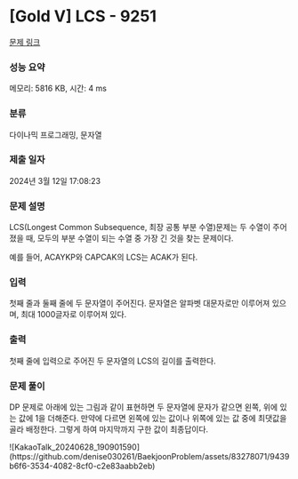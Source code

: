 # [Gold V] LCS - 9251 

[문제 링크](https://www.acmicpc.net/problem/9251) 

### 성능 요약

메모리: 5816 KB, 시간: 4 ms

### 분류

다이나믹 프로그래밍, 문자열

### 제출 일자

2024년 3월 12일 17:08:23

### 문제 설명

<p>LCS(Longest Common Subsequence, 최장 공통 부분 수열)문제는 두 수열이 주어졌을 때, 모두의 부분 수열이 되는 수열 중 가장 긴 것을 찾는 문제이다.</p>

<p>예를 들어, ACAYKP와 CAPCAK의 LCS는 ACAK가 된다.</p>

### 입력 

 <p>첫째 줄과 둘째 줄에 두 문자열이 주어진다. 문자열은 알파벳 대문자로만 이루어져 있으며, 최대 1000글자로 이루어져 있다.</p>

### 출력 

 <p>첫째 줄에 입력으로 주어진 두 문자열의 LCS의 길이를 출력한다.</p>

### 문제 풀이

 <p> DP 문제로 아래에 있는 그림과 같이 표현하면 두 문자열에 문자가 같으면 왼쪽, 위에 있는 값에 1을 더해준다. 만약에 다르면 왼쪽에 있는 값이나 위쪽에 있는 값 중에 최댓값을 골라 배정한다. 그렇게 하여 마지막까지 구한 값이 최종답이다.</p>
![KakaoTalk_20240628_190901590](https://github.com/denise030261/BaekjoonProblem/assets/83278071/9439b6f6-3534-4082-8cf0-c2e83aabb2eb)

